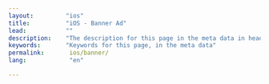 ```yaml
---
layout:         "ios"
title:          "iOS - Banner Ad"
lead:           ""
description:    "The description for this page in the meta data in header."
keywords:       "Keywords for this page, in the meta data"
permalink:       ios/banner/
lang:            "en"

---
```

